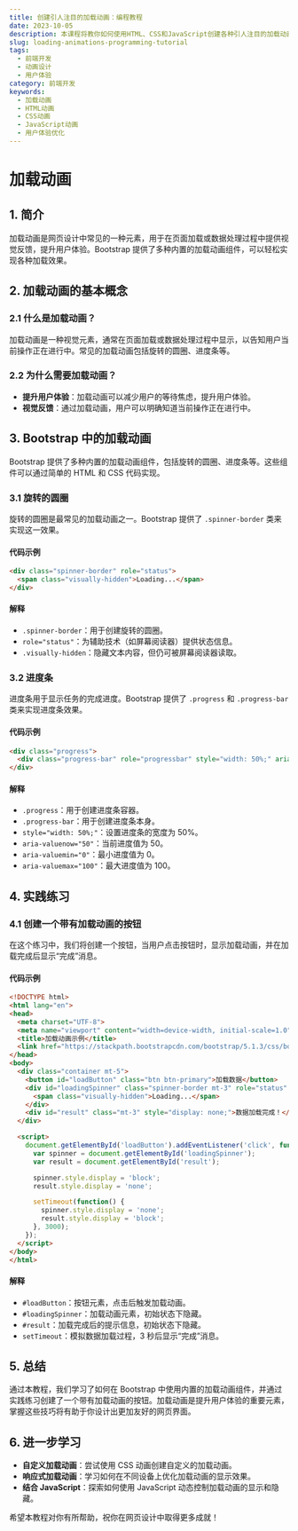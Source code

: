 ```yaml
---
title: 创建引人注目的加载动画：编程教程
date: 2023-10-05
description: 本课程将教你如何使用HTML、CSS和JavaScript创建各种引人注目的加载动画，提升用户体验。
slug: loading-animations-programming-tutorial
tags:
  - 前端开发
  - 动画设计
  - 用户体验
category: 前端开发
keywords:
  - 加载动画
  - HTML动画
  - CSS动画
  - JavaScript动画
  - 用户体验优化
---
```


# 加载动画

## 1. 简介

加载动画是网页设计中常见的一种元素，用于在页面加载或数据处理过程中提供视觉反馈，提升用户体验。Bootstrap 提供了多种内置的加载动画组件，可以轻松实现各种加载效果。

## 2. 加载动画的基本概念

### 2.1 什么是加载动画？

加载动画是一种视觉元素，通常在页面加载或数据处理过程中显示，以告知用户当前操作正在进行中。常见的加载动画包括旋转的圆圈、进度条等。

### 2.2 为什么需要加载动画？

- **提升用户体验**：加载动画可以减少用户的等待焦虑，提升用户体验。
- **视觉反馈**：通过加载动画，用户可以明确知道当前操作正在进行中。

## 3. Bootstrap 中的加载动画

Bootstrap 提供了多种内置的加载动画组件，包括旋转的圆圈、进度条等。这些组件可以通过简单的 HTML 和 CSS 代码实现。

### 3.1 旋转的圆圈

旋转的圆圈是最常见的加载动画之一。Bootstrap 提供了 `.spinner-border` 类来实现这一效果。

#### 代码示例

```html
<div class="spinner-border" role="status">
  <span class="visually-hidden">Loading...</span>
</div>
```

#### 解释

- `.spinner-border`：用于创建旋转的圆圈。
- `role="status"`：为辅助技术（如屏幕阅读器）提供状态信息。
- `.visually-hidden`：隐藏文本内容，但仍可被屏幕阅读器读取。

### 3.2 进度条

进度条用于显示任务的完成进度。Bootstrap 提供了 `.progress` 和 `.progress-bar` 类来实现进度条效果。

#### 代码示例

```html
<div class="progress">
  <div class="progress-bar" role="progressbar" style="width: 50%;" aria-valuenow="50" aria-valuemin="0" aria-valuemax="100">50%</div>
</div>
```

#### 解释

- `.progress`：用于创建进度条容器。
- `.progress-bar`：用于创建进度条本身。
- `style="width: 50%;"`：设置进度条的宽度为 50%。
- `aria-valuenow="50"`：当前进度值为 50。
- `aria-valuemin="0"`：最小进度值为 0。
- `aria-valuemax="100"`：最大进度值为 100。

## 4. 实践练习

### 4.1 创建一个带有加载动画的按钮

在这个练习中，我们将创建一个按钮，当用户点击按钮时，显示加载动画，并在加载完成后显示“完成”消息。

#### 代码示例

```html
<!DOCTYPE html>
<html lang="en">
<head>
  <meta charset="UTF-8">
  <meta name="viewport" content="width=device-width, initial-scale=1.0">
  <title>加载动画示例</title>
  <link href="https://stackpath.bootstrapcdn.com/bootstrap/5.1.3/css/bootstrap.min.css" rel="stylesheet">
</head>
<body>
  <div class="container mt-5">
    <button id="loadButton" class="btn btn-primary">加载数据</button>
    <div id="loadingSpinner" class="spinner-border mt-3" role="status" style="display: none;">
      <span class="visually-hidden">Loading...</span>
    </div>
    <div id="result" class="mt-3" style="display: none;">数据加载完成！</div>
  </div>

  <script>
    document.getElementById('loadButton').addEventListener('click', function() {
      var spinner = document.getElementById('loadingSpinner');
      var result = document.getElementById('result');

      spinner.style.display = 'block';
      result.style.display = 'none';

      setTimeout(function() {
        spinner.style.display = 'none';
        result.style.display = 'block';
      }, 3000);
    });
  </script>
</body>
</html>
```

#### 解释

- `#loadButton`：按钮元素，点击后触发加载动画。
- `#loadingSpinner`：加载动画元素，初始状态下隐藏。
- `#result`：加载完成后的提示信息，初始状态下隐藏。
- `setTimeout`：模拟数据加载过程，3 秒后显示“完成”消息。

## 5. 总结

通过本教程，我们学习了如何在 Bootstrap 中使用内置的加载动画组件，并通过实践练习创建了一个带有加载动画的按钮。加载动画是提升用户体验的重要元素，掌握这些技巧将有助于你设计出更加友好的网页界面。

## 6. 进一步学习

- **自定义加载动画**：尝试使用 CSS 动画创建自定义的加载动画。
- **响应式加载动画**：学习如何在不同设备上优化加载动画的显示效果。
- **结合 JavaScript**：探索如何使用 JavaScript 动态控制加载动画的显示和隐藏。

希望本教程对你有所帮助，祝你在网页设计中取得更多成就！